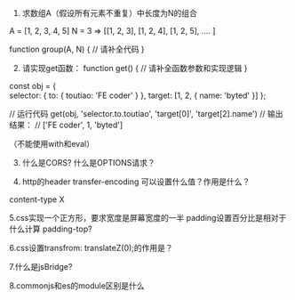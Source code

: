 1. 求数组A（假设所有元素不重复）中长度为N的组合

A = [1, 2, 3, 4, 5]
N = 3
=>
[[1, 2, 3], [1, 2, 4], [1, 2, 5], .... ]

function group(A, N) {
// 请补全代码
}

2. 请实现get函数：
function get() { 
// 请补全函数参数和实现逻辑
} 

const obj = {  
    selector: { to: { toutiao: 'FE coder' } },
    target: [1, 2, { name: 'byted' }]
 };

// 运行代码 get(obj, 'selector.to.toutiao', 'target[0]', 'target[2].name') 
// 输出结果： 
// ['FE coder', 1, 'byted']

（不能使用with和eval）

3. 什么是CORS? 什么是OPTIONS请求？

4. http的header transfer-encoding 可以设置什么值？作用是什么？

content-type X

5.css实现一个正方形，要求宽度是屏幕宽度的一半
padding设置百分比是相对于什么计算
padding-top?

6.css设置transfrom: translateZ(0);的作用是？

7.什么是jsBridge?

8.commonjs和es的module区别是什么